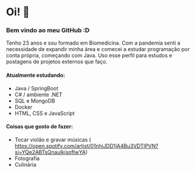 # Oi! 👋
### Bem vindo ao meu GitHub :D

Tenho 23 anos e sou formado em Biomedicina. Com a pandemia senti a necessidade de expandir minha área e comecei a estudar programação por conta própria, começando com Java. Uso esse perfil para estudos e postagens de projetos externos que faço. 

#### Atualmente estudando:
- Java / SpringBoot
- C# / ambiente .NET
- SQL e MongoDB
- Docker
- HTML, CSS e JavaScript

#### Coisas que gosto de fazer:
- Tocar violão e gravar músicas ( https://open.spotify.com/artist/01nhiJDD1jA4Bu3VDTlPVN?si=YQe2ABTsQnaulkisqfIwYA)
- Fotografia
- Culinária

